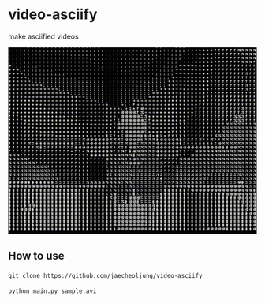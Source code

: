 # video-asciify
make asciified videos


<p><img src='asciified-sample.gif'></p>



## How to use

`git clone https://github.com/jaecheoljung/video-asciify`


`python main.py sample.avi`
